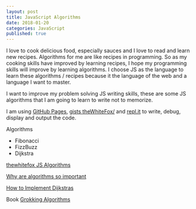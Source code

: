 ```yaml
---
layout: post
title: JavaScript Algorithms
date: 2018-01-20
categories: JavaScript
published: true
---
```

I love to cook delicious food, especially sauces and I love to read and learn new recipes. Algorithms for me are like recipes in programming. So as my cooking skills have improved by learning recipes, I hope my programming skills will improve by learning algorithms. I choose JS as the language to learn these algorithms / recipes because it the language of the web and a language I want to master.

I want to improve my problem solving JS writing skills, these are some JS algorithms that I am going to learn to write not to memorize. 

I am using [GitHub Pages](https://pages.github.com/), [gists theWhiteFox/](https://gist.github.com/theWhiteFox/) and [repl.it](https://repl.it) to write, debug, display and output the code.

Algorithms
- Fibonacci
- FizzBuzz
- Dijkstra

[thewhitefox JS Algorithms](http://thewhitefox.github.io/Algorithms-JS/)

[Why are algorithms so important](https://www.quora.com/Why-are-algorithms-so-important)

[How to Implement Dijkstras](https://hackernoon.com/how-to-implement-dijkstras-algorithm-in-javascript-abdfd1702d04)

Book
[Grokking Algorithms](https://www.manning.com/books/grokking-algorithms)
